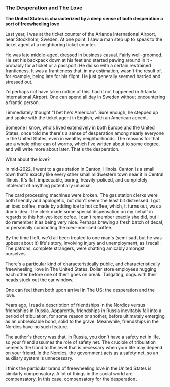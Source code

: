 ### The Desperation and The Love

<p><b>The United States is characterized by a deep sense of both desperation a sort of freewheeling love</b></p>

<p>Last year, I was at the ticket counter of the Arlanda International Airport, near Stockholm, Sweden.
At one point, I saw a man step up to speak to the ticket agent at a neighboring ticket counter.</p>

<p>He was late middle-aged, dressed in business casual. Fairly well-groomed.
He set his backpack down at his feet and started pawing around in it - probably for a ticket or a passport.
He did so with a certain restrained franticness.
It was a franticness that, in my estimation, wasn't the result of, for example, being late for his flight. He just generally seemed harried and stressed out.</p>

<p>I'd perhaps not have taken notice of this, had it not happened in Arlanda International Airport.
One can spend all day in Sweden without encountering a frantic person.</p>

<p>I immediately thought "I bet he's American".
Sure enough, he stepped up and spoke with the ticket agent in English, with an American accent.</p>

<p>Someone I know, who's lived extensively in both Europe and the United States, once told me there's a sense of desperation among nearly everyone in the United States, even in wealthy neighborhoods. 
The reasons for that are a whole other can of worms, which I've written about to some degree, and will write more about later.
That's the desperation.</p>

<p>What about the love?</p>

<p>In mid-2022, I went to a gas station in Canton, Illinois.
Canton is a small town that's exactly like every other small midwestern town near it in Central Illinois.
It's flat, impeccable, boring, heavily-policed, and completely intolerant of anything potentially unusual.</p>

<p>The card processing machines were broken.
The gas station clerks were both friendly and apologetic, but didn't seem the least bit distressed.
I got an iced coffee, made by adding ice to hot coffee, which, it turns out, was a dumb idea.
The clerk made some special dispensation on my behalf in regards to this hot-yet-iced cofee. I can't remember exactly she did, but I do remember it as being very nice.
Perhaps brewing a fresh batch of decaf, or personally concocting the iced-non-iced coffee.</p>

<p>By the time I left, we'd all been treated to one man's (semi-sad, but he was upbeat about it) life's story, involving injury and unemployment, as I recall.
The patrons, complete strangers, were chatting amicably amongst ourselves.</p>

<p>There's a particular kind of characteristically public, and characteristically freewheeling, love in The United States.
Dollar store employees hugging each other before one of them goes on break.
Tailgating; dogs with their heads stuck out the car window.</p>

<p>One can feel them both upon arrival in The US: the desperation and the love.</p>

<p>Years ago, I read a description of friendships in the Nordics versus friendships in Russia.
Apparently, friendships in Russia inevitably fall into a period of tribulation, for some reason or another, before ultimately emerging as an unbreakable bond, solid to the grave.  
Meanwhile, friendships in the Nordics have no such feature.</p>

<p>The author's theory was that, in Russia, you don't have a safety net in life, so your friend assumes the role of safety net.
The crucible of tribulation cements the bond to the level that is necessary when your life may depend on your friend.
In the Nordics, the government acts as a safety net, so an auxiliary system is unnecessary.</p>

<p>I think the particular brand of freewheeling love in the United States is similarly compensatory.
A lot of things in the social world are compensatory.
In this case, compensatory for the desperation.</p>

